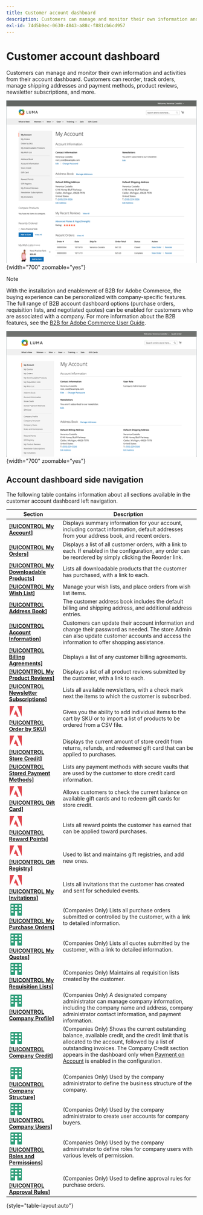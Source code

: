 ```yaml
---
title: Customer account dashboard
description: Customers can manage and monitor their own information and activities from their Customer Account Dashboard.
exl-id: 74d5b9ec-0630-4843-a88c-f881cb6cd957
---
```

# Customer account dashboard

Customers can manage and monitor their own information and activities from their account dashboard. Customers can reorder, track orders, manage shipping addresses and payment methods, product reviews, newsletter subscriptions, and more.

![Account dashboard on the storefront](assets/customer-account-dashboard.png){width="700" zoomable="yes"}

>[!NOTE]
>
> With the installation and enablement of B2B for Adobe Commerce, the buying experience can be personalized with company-specific features. The full range of B2B account dashboard options (purchase orders, requisition lists, and negotiated quotes) can be enabled for customers who are associated with a company. For more information about the B2B features, see the [B2B for Adobe Commerce User Guide](../b2b/introduction.md).

![Company account dashboard on the storefront](assets/company-admin-account-dashboard.png){width="700" zoomable="yes"}

## Account dashboard side navigation

The following table contains information about all sections available in the customer account dashboard left navigation.

| Section   | Description  |
|-----------|--------------|
| [**[!UICONTROL My Account]**](../customers/account-dashboard-my-account.md) | Displays summary information for your account, including contact information, default addresses from your address book, and recent orders. |
| [**[!UICONTROL My Orders]**](../stores-purchase/orders-storefront.md#view-recently-ordered-products) | Displays a list of all customer orders, with a link to each. If enabled in the configuration, any order can be reordered by simply clicking the Reorder link. |
| [**[!UICONTROL My Downloadable Products]**](../catalog/product-create-downloadable.md#storefront-experience) | Lists all downloadable products that the customer has purchased, with a link to each.  |
| [**[!UICONTROL My Wish List]**](../stores-purchase/wishlist-storefront.md)  | Manage your wish lists, and place orders from wish list items. |
| [**[!UICONTROL Address Book]**](../customers/account-dashboard-address-book.md)  | The customer address book includes the default billing and shipping address, and additional address entries. |
| [**[!UICONTROL Account Information]**](../customers/account-dashboard-account-information.md) | Customers can update their account information and change their password as needed. The store Admin can also update customer accounts and access the information to offer shopping assistance.  |
| [**[!UICONTROL Billing Agreements]**](../stores-purchase/paypal-billing-agreements.md#storefront-experience) | Displays a list of any customer billing agreements. |
| [**[!UICONTROL My Product Reviews]**](../merchandising-promotions/product-reviews.md#product-reviews-on-the-storefront) | Displays a list of all product reviews submitted by the customer, with a link to each. |
| [**[!UICONTROL Newsletter Subscriptions]**](../merchandising-promotions/newsletters.md)  | Lists all available newsletters, with a check mark next the items to which the customer is subscribed. |
| ![Adobe Commerce](../assets/adobe-logo.svg) [**[!UICONTROL Order by SKU]**](../stores-purchase/order-by-sku.md#order-by-sku-from-a-customer-account) | Gives you the ability to add individual items to the cart by SKU or to import a list of products to be ordered from a CSV file. |
| ![Adobe Commerce](../assets/adobe-logo.svg) [**[!UICONTROL Store Credit]**](../customers/account-dashboard-store-credit.md) | Displays the current amount of store credit from returns, refunds, and redeemed gift card that can be applied to purchases. |
|[**[!UICONTROL Stored Payment Methods]**](../stores-purchase/stored-payment-methods.md) | Lists any payment methods with secure vaults that are used by the customer to store credit card information. |
| ![Adobe Commerce](../assets/adobe-logo.svg) [**[!UICONTROL Gift Card]**](../catalog/product-gift-card-create.md) | Allows customers to check the current balance on available gift cards and to redeem gift cards for store credit. |
| ![Adobe Commerce](../assets/adobe-logo.svg) [**[!UICONTROL Reward Points]**](../merchandising-promotions/rewards-loyalty.md) | Lists all reward points the customer has earned that can be applied toward purchases. |
| ![Adobe Commerce](../assets/adobe-logo.svg) [**[!UICONTROL Gift Registry]**](../merchandising-promotions/gift-registries.md) | Used to list and maintains gift registries, and  add new ones. |
| ![Adobe Commerce](../assets/adobe-logo.svg) [**[!UICONTROL My Invitations]**](../merchandising-promotions/invitations.md) | Lists all invitations that the customer has created and sent for scheduled events. |
| ![B2B for Adobe Commerce](../assets/b2b.svg) [**[!UICONTROL My Purchase Orders]**](../b2b/account-dashboard-my-purchase-orders.md) | (Companies Only) Lists all purchase orders submitted or controlled by the customer, with a link to detailed information. |
| ![B2B for Adobe Commerce](../assets/b2b.svg) [**[!UICONTROL My Quotes]**](../b2b/account-dashboard-my-quotes.md) | (Companies Only) Lists all quotes submitted by the customer, with a link to detailed information. |
| ![B2B for Adobe Commerce](../assets/b2b.svg) [**[!UICONTROL My Requisition Lists]**](../b2b/account-dashboard-requisition-lists-manage.md) | (Companies Only) Maintains all requisition lists created by the customer. |
| ![B2B for Adobe Commerce](../assets/b2b.svg) [**[!UICONTROL Company Profile]**](../b2b/account-company-manage.md#update-a-company-profile) | (Companies Only) A designated company administrator can manage company information, including the company name and address, company administrator contact information, and payment information. |
| ![B2B for Adobe Commerce](../assets/b2b.svg) [**[!UICONTROL Company Credit]**](../b2b/credit-company.md#storefront-credit-information) | (Companies Only) Shows the current outstanding balance, available credit, and the credit limit that is allocated to the account, followed by a list of outstanding invoices. The Company Credit section appears in the dashboard only when [Payment on Account](../b2b/enable-basic-features.md#configure-payment-on-account) is enabled in the configuration. |
| ![B2B for Adobe Commerce](../assets/b2b.svg) [**[!UICONTROL Company Structure]**](../b2b/account-company-structure.md) | (Companies Only) Used by the company administrator to define the business structure of the company. |
| ![B2B for Adobe Commerce](../assets/b2b.svg) [**[!UICONTROL Company Users]**](../b2b/account-company-users.md) | (Companies Only) Used by the company administrator to create user accounts for company buyers. |
| ![B2B for Adobe Commerce](../assets/b2b.svg) [**[!UICONTROL Roles and Permissions]**](../b2b/account-company-roles-permissions.md) | (Companies Only) Used by the company administrator to define roles for company users with various levels of permission. |
| ![B2B for Adobe Commerce](../assets/b2b.svg) [**[!UICONTROL Approval Rules]**](../b2b/account-dashboard-approval-rules.md) | (Companies Only) Used to define approval rules for purchase orders. |

{style="table-layout:auto"}
